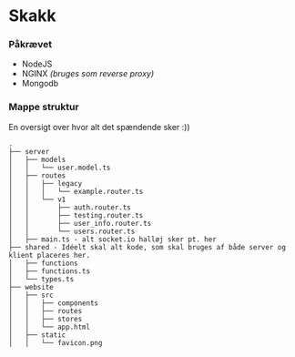 Skakk
============================



### Påkrævet
 - NodeJS
 - NGINX *(bruges som reverse proxy)*
 - Mongodb



### Mappe struktur

En oversigt over hvor alt det spændende sker :))

    .
    ├── server
    │   ├── models
    │   │   └── user.model.ts
    │   ├── routes
    │   │   ├── legacy
    │   │   │   └── example.router.ts
    │   │   └── v1
    │   │       ├── auth.router.ts
    │   │       ├── testing.router.ts
    │   │       ├── user_info.router.ts
    │   │       └── users.router.ts
    │   ├── main.ts - alt socket.io halløj sker pt. her
    ├── shared - Idéelt skal alt kode, som skal bruges af både server og klient placeres her.
    │   ├── functions
    │   ├── functions.ts
    │   └── types.ts
    ├── website
    │   ├── src
    │   │   ├── components
    │   │   ├── routes
    │   │   ├── stores
    │   │   └── app.html
    │   ├── static
    │   │   └── favicon.png

